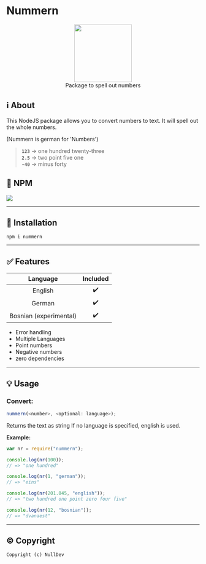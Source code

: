 # Nummern

<p align="center">
<img height="150" width="auto" src="https://nulldev.org/img/nul.png" /><br>
Package to spell out numbers
</p>

## :information_source: About

This NodeJS package allows you to convert numbers to text. It will spell out the whole numbers. 

(Nummern is german for 'Numbers')

> **`123`** -> one hundred twenty-three <br>
> **`2.5`** -> two point five one <br>
> **`-40`** -> minus forty

## :postbox: NPM

[![](https://nodei.co/npm/nummern.svg?downloads=true&downloadRank=true&stars=true)](https://www.npmjs.com/package/nummern)

<hr>

## :wrench: Installation

```Assembly
npm i nummern
```

<hr>

## :white_check_mark: Features
  
| Language | Included |
| :---: | :---: |
| English                | :heavy_check_mark: | 
| German                 | :heavy_check_mark: | 
| Bosnian (experimental) | :heavy_check_mark: | 

- Error handling
- Multiple Languages
- Point numbers
- Negative numbers
- zero dependencies

<hr>

## :bulb: Usage

### Convert:


```javascript
nummern(<number>, <optional: language>);
```

Returns the text as string
If no language is specified, english is used.

**Example:**

```Javascript
var nr = require("nummern");

console.log(nr(100));
// => "one hundred"

console.log(nr(1, "german"));
// => "eins"

console.log(nr(201.045, "english"));
// => "two hundred one point zero four five"

console.log(nr(12, "bosnian"));
// => "dvanaest"
```

<hr>

## :copyright: Copyright

`Copyright (c) NullDev`
